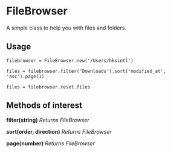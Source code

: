 # FileBrowser

A simple class to help you with files and folders.

## Usage

    filebrowser = FileBrowser.new('/Users/hksintl')
    
    files = filebrowser.filter('Downloads').sort('modified_at', 'asc').page(1)

    files = filebrowser.reset.files

## Methods of interest

**filter(string)** *Returns FileBrowser*  

**sort(order, direction)** *Returns FileBrowser*  

**page(number)** *Returns FileBrowser*  



